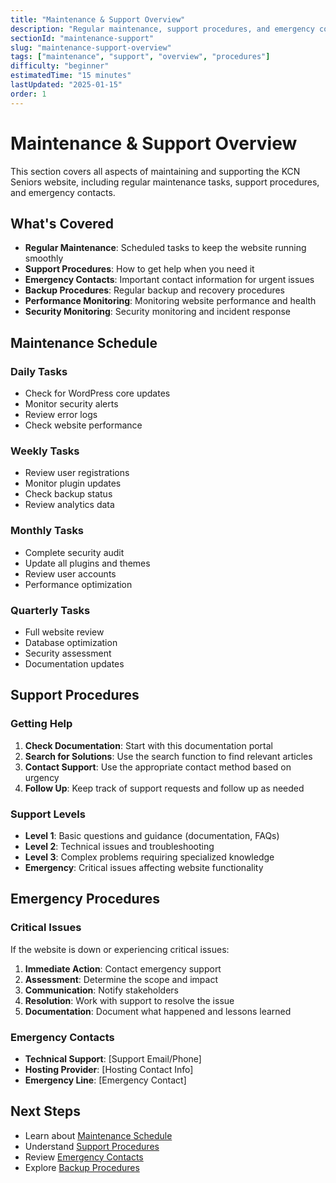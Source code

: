 ```yaml
---
title: "Maintenance & Support Overview"
description: "Regular maintenance, support procedures, and emergency contacts"
sectionId: "maintenance-support"
slug: "maintenance-support-overview"
tags: ["maintenance", "support", "overview", "procedures"]
difficulty: "beginner"
estimatedTime: "15 minutes"
lastUpdated: "2025-01-15"
order: 1
---
```


# Maintenance & Support Overview

This section covers all aspects of maintaining and supporting the KCN Seniors website, including regular maintenance tasks, support procedures, and emergency contacts.

## What's Covered

- **Regular Maintenance**: Scheduled tasks to keep the website running smoothly
- **Support Procedures**: How to get help when you need it
- **Emergency Contacts**: Important contact information for urgent issues
- **Backup Procedures**: Regular backup and recovery procedures
- **Performance Monitoring**: Monitoring website performance and health
- **Security Monitoring**: Security monitoring and incident response

## Maintenance Schedule

### Daily Tasks
- Check for WordPress core updates
- Monitor security alerts
- Review error logs
- Check website performance

### Weekly Tasks
- Review user registrations
- Monitor plugin updates
- Check backup status
- Review analytics data

### Monthly Tasks
- Complete security audit
- Update all plugins and themes
- Review user accounts
- Performance optimization

### Quarterly Tasks
- Full website review
- Database optimization
- Security assessment
- Documentation updates

## Support Procedures

### Getting Help

1. **Check Documentation**: Start with this documentation portal
2. **Search for Solutions**: Use the search function to find relevant articles
3. **Contact Support**: Use the appropriate contact method based on urgency
4. **Follow Up**: Keep track of support requests and follow up as needed

### Support Levels

- **Level 1**: Basic questions and guidance (documentation, FAQs)
- **Level 2**: Technical issues and troubleshooting
- **Level 3**: Complex problems requiring specialized knowledge
- **Emergency**: Critical issues affecting website functionality

## Emergency Procedures

### Critical Issues

If the website is down or experiencing critical issues:

1. **Immediate Action**: Contact emergency support
2. **Assessment**: Determine the scope and impact
3. **Communication**: Notify stakeholders
4. **Resolution**: Work with support to resolve the issue
5. **Documentation**: Document what happened and lessons learned

### Emergency Contacts

- **Technical Support**: [Support Email/Phone]
- **Hosting Provider**: [Hosting Contact Info]
- **Emergency Line**: [Emergency Contact]

## Next Steps

- Learn about [Maintenance Schedule](/docs/maintenance-support/maintenance-schedule)
- Understand [Support Procedures](/docs/maintenance-support/support-procedures)
- Review [Emergency Contacts](/docs/maintenance-support/emergency-contacts)
- Explore [Backup Procedures](/docs/maintenance-support/backup-procedures)
